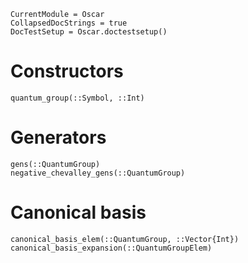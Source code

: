 ```@meta
CurrentModule = Oscar
CollapsedDocStrings = true
DocTestSetup = Oscar.doctestsetup()
```

# Constructors
```@docs
quantum_group(::Symbol, ::Int)
```

# Generators
```@docs
gens(::QuantumGroup)
negative_chevalley_gens(::QuantumGroup)
```

# Canonical basis
```@docs
canonical_basis_elem(::QuantumGroup, ::Vector{Int})
canonical_basis_expansion(::QuantumGroupElem)
```
